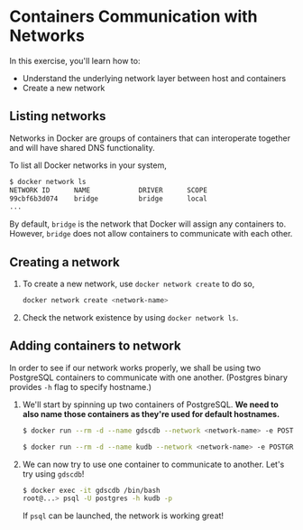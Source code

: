 # Containers Communication with Networks

In this exercise, you'll learn how to:
* Understand the underlying network layer between host and containers
* Create a new network

## Listing networks
Networks in Docker are groups of containers that can interoperate together and will have shared DNS functionality.

To list all Docker networks in your system,

```sh
$ docker network ls
NETWORK ID      NAME            DRIVER      SCOPE
99cbf6b3d074    bridge          bridge      local
...
```

By default, `bridge` is the network that Docker will assign any containers to. However, `bridge` does not allow containers to communicate with each other.

## Creating a network

1. To create a new network, use `docker network create` to do so,

   ```sh
   docker network create <network-name>
   ```

2. Check the network existence by using `docker network ls`.

## Adding containers to network

In order to see if our network works properly, we shall be using two PostgreSQL containers to communicate with one another. (Postgres binary provides `-h` flag to specify hostname.)

1. We'll start by spinning up two containers of PostgreSQL. **We need to also name those containers as they're used for default hostnames.**
   
   ```sh
   $ docker run --rm -d --name gdscdb --network <network-name> -e POSTGRES_PASSWORD=1234 -p 5432 postgres:latest

   $ docker run --rm -d --name kudb --network <network-name> -e POSTGRES_PASSWORD=1234 -p 5432 postgres:latest
   ```

2. We can now try to use one container to communicate to another. Let's try using `gdscdb`!

   ```sh
   $ docker exec -it gdscdb /bin/bash
   root@...> psql -U postgres -h kudb -p
   ```

   If `psql` can be launched, the network is working great!
